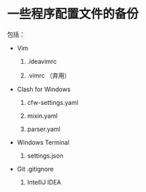# 一些程序配置文件的备份

包括：

- Vim

    1. .ideavimrc

    2. .vimrc （弃用）

- Clash for Windows

    1. cfw-settings.yaml

    2. mixin.yaml

    3. parser.yaml

- Windows Terminal

    1. settings.json

- Git .gitignore

    1. IntelliJ IDEA
